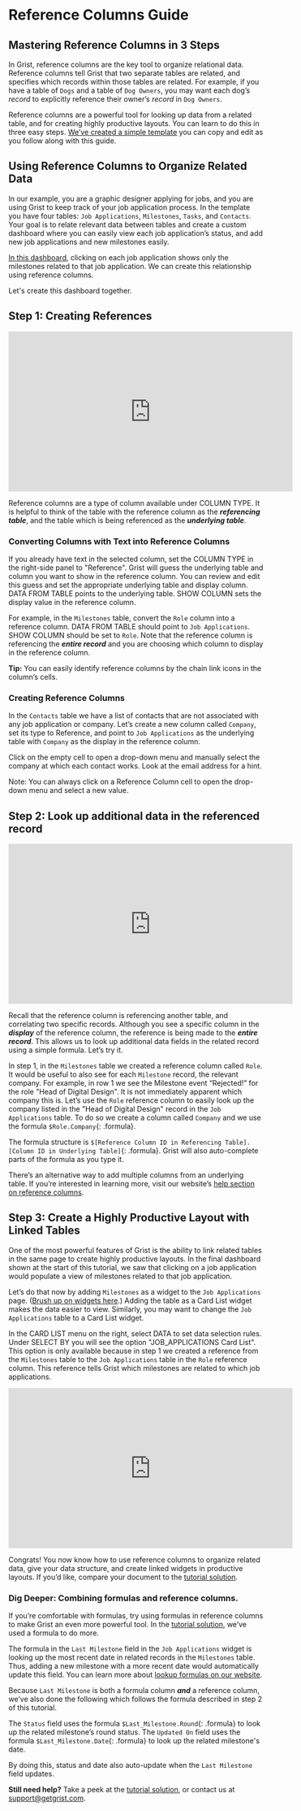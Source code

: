 # Reference Columns Guide

## Mastering Reference Columns in 3 Steps

In Grist, reference columns are the key tool to organize relational data. Reference columns tell
Grist that two separate tables are related, and specifies which records within those tables are
related. For example, if you have a table of `Dogs` and a table of `Dog Owners`, you may want each
dog’s *record* to explicitly reference their owner’s *record* in `Dog Owners`.

Reference columns are a powerful tool for looking up data from a related table, and for creating
highly productive layouts. You can learn to do this in three easy steps. [We’ve created a simple
template](https://public.getgrist.com/1ujorYjuX3xb/Job-Application-Reference-Column-Tutorial) you
can copy and edit as you follow along with this guide.

## Using Reference Columns to Organize Related Data

In our example, you are a graphic designer applying for jobs, and you are using Grist to keep
track of your job application process. In the template you have four tables: `Job Applications`,
`Milestones`, `Tasks`, and `Contacts`. Your goal is to relate relevant data between tables and
create a custom dashboard where you can easily view each job application’s status, and add new job
applications and new milestones easily.

[In this dashboard](https://templates.getgrist.com/bhW5b6DhciXb/Job-Application-Tracker/), clicking on each job application shows only the milestones related to that job
application. We can create this relationship using reference columns.

Let's create this dashboard together.

## Step 1: Creating References

<iframe width="560" height="315" src="https://www.youtube.com/embed/Y0MKoz2RXEQ?rel=0" frameborder="0" allow="accelerometer; autoplay; encrypted-media; gyroscope; picture-in-picture" allowfullscreen></iframe>

Reference columns are a type of column available under COLUMN TYPE. It is helpful to think of the
table with the reference column as the **_referencing table_**, and the table which is being
referenced as the **_underlying table_**.

### Converting Columns with Text into Reference Columns

If you already have text in the selected column, set the COLUMN TYPE in the right-side panel to
"Reference". Grist will guess the underlying table and column you want to show in the reference
column. You can review and edit this guess and set the appropriate underlying table and display
column. DATA FROM TABLE points to the underlying table. SHOW COLUMN sets the display value in the
reference column.

For example, in the `Milestones` table, convert the `Role` column into a reference column. DATA
FROM TABLE should point to `Job Applications`. SHOW COLUMN should be set to `Role`. Note that the
reference column is referencing the **_entire record_** and you are choosing which column to
display in the reference column.

**Tip:** You can easily identify reference columns by the chain link icons in the column’s cells.

### Creating Reference Columns

In the `Contacts` table we have a list of contacts that are not associated with any job
application or company. Let’s create a new column called `Company`, set its type to Reference, and
point to `Job Applications` as the underlying table with `Company` as the display in the reference
column.

Click on the empty cell to open a drop-down menu and manually select the company at which each
contact works. Look at the email address for a hint.

Note: You can always click on a Reference Column cell to open the drop-down menu and select a new
value.

## Step 2: Look up additional data in the referenced record

<iframe width="560" height="315" src="https://www.youtube.com/embed/_7KEUKnwI74?rel=0" frameborder="0" allow="accelerometer; autoplay; encrypted-media; gyroscope; picture-in-picture" allowfullscreen></iframe>

Recall that the reference column is referencing another table, and correlating two specific
records. Although you see a specific column in the **_display_** of the reference column, the
reference is being made to the **_entire record_**. This allows us to look up additional data
fields in the related record using a simple formula. Let’s try it.

In step 1, in the `Milestones` table we created a reference column called `Role`. It would be useful to
also see for each `Milestone` record, the relevant company.  For example, in row 1 we see the
Milestone event “Rejected!” for the role "Head of Digital Design". It is not immediately apparent
which company this is. Let’s use the `Role` reference column to easily look up the company listed in
the "Head of Digital Design" record in the `Job Applications` table. To do so we create a column
called `Company` and we use the formula `$Role.Company`{: .formula}.

The formula structure is
`$[Reference Column ID in Referencing Table].[Column ID in Underlying Table]`{: .formula}.
Grist will also auto-complete parts of the formula as you type it.

There’s an alternative way to add multiple columns from an underlying table. If you’re interested
in learning more, visit our website’s [help section on reference
columns](../col-refs.md#including-multiple-fields-from-a-reference).


## Step 3: Create a Highly Productive Layout with Linked Tables

One of the most powerful features of Grist is the ability to link related tables in the same page
to create highly productive layouts. In the final dashboard shown at the start of this tutorial,
we saw that clicking on a job application would populate a view of milestones related to that job
application.

Let’s do that now by adding `Milestones` as a widget to the `Job Applications` page. ([Brush up on
widgets here](../page-widgets.md#page-widgets).) Adding the table as a
Card List widget makes the data easier to view. Similarly, you may want to change the `Job
Applications` table to a Card List widget.

In the CARD LIST menu on the right, select DATA to set data selection rules. Under SELECT BY you
will see the option "JOB_APPLICATIONS Card List". This option is only available because in step 1
we created a reference from the `Milestones` table to the `Job Applications` table in the `Role`
reference column. This reference tells Grist which milestones are related to which job
applications.

<iframe width="560" height="315" src="https://www.youtube.com/embed/ZYJgPkcMhJU?rel=0" frameborder="0" allow="accelerometer; autoplay; encrypted-media; gyroscope; picture-in-picture" allowfullscreen></iframe>


Congrats! You now know how to use reference columns to
organize related data, give your data structure, and create linked widgets in productive layouts.
If you’d like, compare your document to the
[tutorial solution](https://public.getgrist.com/2xHXr5km5jkn/Job-Application-Reference-Column-Tutorial-Solution).

### Dig Deeper: Combining formulas and reference columns.

If you’re comfortable with formulas, try using formulas in reference columns to make Grist an even
more powerful tool. In the [tutorial
solution](https://public.getgrist.com/2xHXr5km5jkn/Job-Application-Reference-Column-Tutorial-Solution), we’ve used a formula to do more.

The formula in the `Last Milestone` field in the `Job Applications` widget is looking up the most
recent date in related records in the `Milestones` table. Thus, adding a new milestone with a more
recent date would automatically update this field. You can learn more about [lookup formulas on
our website](../formulas.md#lookups).

Because `Last Milestone` is both a formula column **_and_** a reference column, we’ve also done
the following which follows the formula described in step 2 of this tutorial.

The `Status` field uses the formula `$Last_Milestone.Round`{: .formula} to look up the related
milestone’s round status. The `Updated On` field uses the formula
`$Last_Milestone.Date`{: .formula} to look up the related milestone's date.

By doing this, status and date also auto-update when the `Last Milestone` field updates.

**Still need help?** Take a peek at the
[tutorial solution](https://public.getgrist.com/2xHXr5km5jkn/Job-Application-Reference-Column-Tutorial-Solution), or contact us at <support@getgrist.com>.
